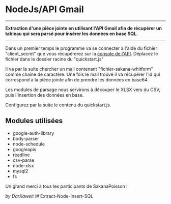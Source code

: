 <h1>NodeJs/API Gmail</h1>

<hr>
<strong>Extraction d'une pièce jointe en utilisant l'API Gmail afin de récupérer un tableau qui sera parsé pour insérer les données en base SQL.</strong>
<hr>

Dans un premier temps le programme va se connecter à l'aide du fichier "client_secret" que vous récupérerez sur la <a href="https://console.cloud.google.com/apis/">console de l'API</a>. Déplacez le fichier dans le dossier racine du "quickstart.js"<br />

Il va par la suite chercher un mail contenant "fichier-sakana-whitform" comme chaîne de caractère. Une fois le mail trouvé il va récupérer l'id qui correspond à la pièce jointe afin de prendre les données en base64.

Les modules de parsage nous servirons à découper le XLSX vers du CSV, puis l'insertion des données en base.

Configurez par la suite le contenu du quickstart.js.

<h2>Modules utilisées</h2>

<ul>
<li>google-auth-library</li>
<li>body-parser</li>
<li>node-schedule</li>
<li>googleapis</li>
<li>readline</li>
<li>csv-parse</li>
<li>node-xlsx</li>
<li>mysql2</li>
<li>fs</li>
</ul>

Un grand merci à tous les participants de SakanaPoisson !

<i>by DarKaweit !</i># Extract-Node-Insert-SQL
